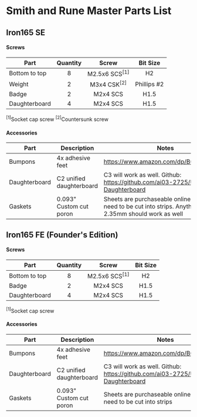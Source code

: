# Smith and Rune Master Parts List
## Iron165 SE
#### Screws
| Part | Quantity | Screw | Bit Size |
| --- | :---: | :---: | :---: |
| Bottom to top | 8 | M2.5x6 SCS<sup>[1]</sup> | H2
| Weight | 2 | M3x4 CSK<sup>[2]</sup> | Phillips #2
| Badge | 2 | M2x4 SCS | H1.5
| Daughterboard | 4 | M2x4 SCS | H1.5

<sup>[1]</sup>Socket cap screw
<sup>[2]</sup>Countersunk screw

#### Accessories
| Part | Description | Notes |
| ---- | --- | --- |
| Bumpons | 4x adhesive feet | https://www.amazon.com/dp/B06XCNM69B
| Daughterboard | C2 unified daughterboard | C3 will work as well. Github: https://github.com/ai03-2725/Unified-Daughterboard
| Gaskets | 0.093" Custom cut poron | Sheets are purchaseable online, but will need to be cut into strips. Anything 1.5mm - 2.35mm should work as well

## Iron165 FE (Founder's Edition)
#### Screws
| Part | Quantity | Screw | Bit Size |
| --- | :---: | :---: | :---: |
| Bottom to top | 8 | M2.5x6 SCS<sup>[1]</sup> | H2
| Badge | 2 | M2x4 SCS | H1.5
| Daughterboard | 4 | M2x4 SCS | H1.5

<sup>[1]</sup>Socket cap screw

#### Accessories
| Part | Description | Notes |
| ---- | --- | --- |
| Bumpons | 4x adhesive feet | https://www.amazon.com/dp/B06XCNM69B
| Daughterboard | C2 unified daughterboard | C3 will work as well. Github: https://github.com/ai03-2725/Unified-Daughterboard
| Gaskets | 0.093" Custom cut poron | Sheets are purchaseable online, but will need to be cut into strips
